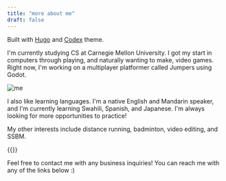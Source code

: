 ```yaml
---
title: "more about me"
draft: false
---
```

Built with [Hugo](https://gohugo.io/) and [Codex](https://themes.gohugo.io/hugo-theme-codex/) theme.


I'm currently studying CS at Carnegie Mellon University. I got my start in computers through playing, and naturally wanting to make, video games. Right now, I'm working on a multiplayer platformer called Jumpers using Godot.

![me](/assets/me.jpg "me")

I also like learning languages. I'm a native English and Mandarin speaker, and I'm currently learning Swahili, Spanish, and Japanese. I'm always looking for more opportunities to practice!

My other interests include distance running, badminton, video editing, and SSBM.

{{<skip>}}

Feel free to contact me with any business inquiries! You can reach me with any of the links below :)  
